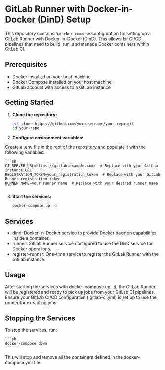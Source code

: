 # GitLab Runner with Docker-in-Docker (DinD) Setup

This repository contains a `docker-compose` configuration for setting up a GitLab Runner with Docker-in-Docker (DinD). This allows for CI/CD pipelines that need to build, run, and manage Docker containers within GitLab CI.

## Prerequisites

- Docker installed on your host machine
- Docker Compose installed on your host machine
- GitLab account with access to a GitLab instance

## Getting Started

1. **Clone the repository:**

   ```sh
   git clone https://github.com/yourusername/your-repo.git
   cd your-repo
   ```

2. **Configure environment variables:**

Create a .env file in the root of the repository and populate it with the following variables:

    ```sh
    CI_SERVER_URL=https://gitlab.example.com/  # Replace with your GitLab instance URL
    REGISTRATION_TOKEN=your_registration_token  # Replace with your GitLab Runner registration token
    RUNNER_NAME=your_runner_name  # Replace with your desired runner name
    ```

3. **Start the services:**

   ```sh
   docker-compose up -d
   ```

## Services

- dind: Docker-in-Docker service to provide Docker daemon capabilities inside a container.
- runner: GitLab Runner service configured to use the DinD service for Docker operations.
- register-runner: One-time service to register the GitLab Runner with the GitLab instance.

## Usage

After starting the services with docker-compose up -d, the GitLab Runner will be registered and ready to pick up jobs from your GitLab CI pipelines. Ensure your GitLab CI/CD configuration (.gitlab-ci.yml) is set up to use the runner for executing jobs.

## Stopping the Services

To stop the services, run:

    ```sh
    docker-compose down
    ```

This will stop and remove all the containers defined in the docker-compose.yml file.
